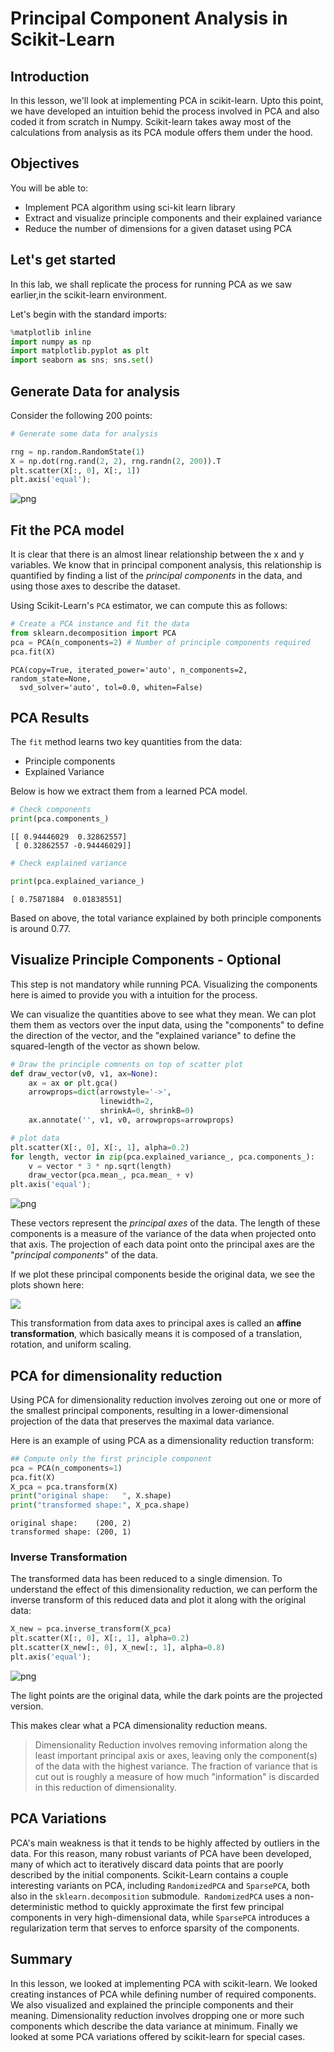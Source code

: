 
# Principal Component Analysis in Scikit-Learn

## Introduction
In this lesson, we'll look at implementing PCA in scikit-learn. Upto this point, we have developed an intuition behid the process involved in PCA and also coded it from scratch in Numpy. Scikit-learn takes away most of the calculations from analysis as its PCA module offers them under the hood. 

## Objectives
You will be able to:
* Implement PCA algorithm using sci-kit learn library 
* Extract and visualize principle components and their explained variance
* Reduce the number of dimensions for a given dataset using PCA 


## Let's get started 

In this lab, we shall replicate the process for running PCA as we saw earlier,in the scikit-learn environment. 

Let's begin with the standard imports:


```python
%matplotlib inline
import numpy as np
import matplotlib.pyplot as plt
import seaborn as sns; sns.set()
```

## Generate Data for analysis

Consider the following 200 points:


```python
# Generate some data for analysis

rng = np.random.RandomState(1)
X = np.dot(rng.rand(2, 2), rng.randn(2, 200)).T
plt.scatter(X[:, 0], X[:, 1])
plt.axis('equal');
```


![png](index_files/index_5_0.png)


## Fit the PCA model

It is clear that there is an almost linear relationship between the x and y variables. We know that in principal component analysis, this relationship is quantified by finding a list of the *principal components* in the data, and using those axes to describe the dataset.

Using Scikit-Learn's ``PCA`` estimator, we can compute this as follows:


```python
# Create a PCA instance and fit the data 
from sklearn.decomposition import PCA
pca = PCA(n_components=2) # Number of principle components required
pca.fit(X)
```




    PCA(copy=True, iterated_power='auto', n_components=2, random_state=None,
      svd_solver='auto', tol=0.0, whiten=False)



## PCA Results

The `fit` method learns two key quantities from the data:
* Principle components 
* Explained Variance

Below is how we extract them from a learned PCA model. 


```python
# Check components
print(pca.components_)
```

    [[ 0.94446029  0.32862557]
     [ 0.32862557 -0.94446029]]



```python
# Check explained variance

print(pca.explained_variance_)
```

    [ 0.75871884  0.01838551]


Based on above, the total variance explained by both principle components is around 0.77. 

## Visualize Principle Components - Optional

This step is not mandatory while running PCA. Visualizing the components here is aimed to provide you with a intuition for the process. 

We can visualize the quantities above to see what they mean. We can plot them them as vectors over the input data, using the "components" to define the direction of the vector, and the "explained variance" to define the squared-length of the vector as shown below. 


```python
# Draw the principle comnents on top of scatter plot 
def draw_vector(v0, v1, ax=None):
    ax = ax or plt.gca()
    arrowprops=dict(arrowstyle='->',
                    linewidth=2,
                    shrinkA=0, shrinkB=0)
    ax.annotate('', v1, v0, arrowprops=arrowprops)

# plot data
plt.scatter(X[:, 0], X[:, 1], alpha=0.2)
for length, vector in zip(pca.explained_variance_, pca.components_):
    v = vector * 3 * np.sqrt(length)
    draw_vector(pca.mean_, pca.mean_ + v)
plt.axis('equal');
```


![png](index_files/index_13_0.png)


These vectors represent the *principal axes* of the data. The length of these components is a measure of the variance of the data when projected onto that axis.
The projection of each data point onto the principal axes are the "*principal components*" of the data.

If we plot these principal components beside the original data, we see the plots shown here:

![](pcs.png)

This transformation from data axes to principal axes is called an __affine transformation__, which basically means it is composed of a translation, rotation, and uniform scaling.

## PCA for dimensionality reduction

Using PCA for dimensionality reduction involves zeroing out one or more of the smallest principal components, resulting in a lower-dimensional projection of the data that preserves the maximal data variance.

Here is an example of using PCA as a dimensionality reduction transform:


```python
## Compute only the first principle component
pca = PCA(n_components=1)
pca.fit(X)
X_pca = pca.transform(X)
print("original shape:   ", X.shape)
print("transformed shape:", X_pca.shape)
```

    original shape:    (200, 2)
    transformed shape: (200, 1)


### Inverse Transformation

The transformed data has been reduced to a single dimension. To understand the effect of this dimensionality reduction, we can perform the inverse transform of this reduced data and plot it along with the original data:


```python
X_new = pca.inverse_transform(X_pca)
plt.scatter(X[:, 0], X[:, 1], alpha=0.2)
plt.scatter(X_new[:, 0], X_new[:, 1], alpha=0.8)
plt.axis('equal');
```


![png](index_files/index_20_0.png)


The light points are the original data, while the dark points are the projected version.

This makes clear what a PCA dimensionality reduction means.

> Dimensionality Reduction involves removing information along the least important principal axis or axes, leaving only the component(s) of the data with the highest variance. The fraction of variance that is cut out is roughly a measure of how much "information" is discarded in this reduction of dimensionality.

## PCA Variations

PCA's main weakness is that it tends to be highly affected by outliers in the data. For this reason, many robust variants of PCA have been developed, many of which act to iteratively discard data points that are poorly described by the initial components. Scikit-Learn contains a couple interesting variants on PCA, including `RandomizedPCA` and `SparsePCA`, both also in the `sklearn.decomposition` submodule.` RandomizedPCA` uses a non-deterministic method to quickly approximate the first few principal components in very high-dimensional data, while `SparsePCA` introduces a regularization term that serves to enforce sparsity of the components.

##  Summary
In this lesson, we looked at implementing PCA with scikit-learn. We looked creating instances of PCA while defining number of required components. We also visualized and explained the principle components and their meaning. Dimensionality reduction involves dropping one or more such components which describe the data variance at minimum. Finally we looked at some PCA variations offered by scikit-learn for special cases. 
